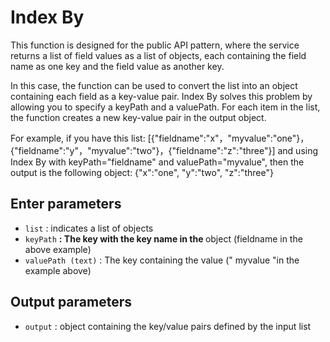 # Index By

This function is designed for the public API pattern, where the service returns a list of field values as a list of objects, each containing the field name as one key and the field value as another key.

In this case, the function can be used to convert the list into an object containing each field as a key-value pair. Index By solves this problem by allowing you to specify a keyPath and a valuePath. For each item in the list, the function creates a new key-value pair in the output object.

For example, if you have this list: [{"fieldname":"x"，"myvalue":"one"}，{"fieldname":"y"，"myvalue":"two"}，{"fieldname":"z":"three"}] and using Index By with keyPath="fieldname" and valuePath="myvalue", then the output is the following object: {"x":"one", "y":"two", "z":"three"}

## Enter parameters

- `list` : indicates a list of objects
- `keyPath` <strong> : The key with the key name in the </strong> object (fieldname in the above example)
- `valuePath (text)` : The key containing the value (" myvalue "in the example above)

## Output parameters

- `output` : object containing the key/value pairs defined by the input list